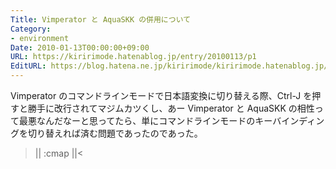 ```yaml
---
Title: Vimperator と AquaSKK の併用について
Category:
- environment
Date: 2010-01-13T00:00:00+09:00
URL: https://kiririmode.hatenablog.jp/entry/20100113/p1
EditURL: https://blog.hatena.ne.jp/kiririmode/kiririmode.hatenablog.jp/atom/entry/8454420450078212252
---
```



Vimperator のコマンドラインモードで日本語変換に切り替える際、Ctrl-J を押すと勝手に改行されてマジムカツくし、あー Vimperator と AquaSKK の相性って最悪なんだなーと思ってたら、単にコマンドラインモードのキーバインディングを切り替えれば済む問題であったのであった。
>||
:cmap <C-j> <Nop>
||<
